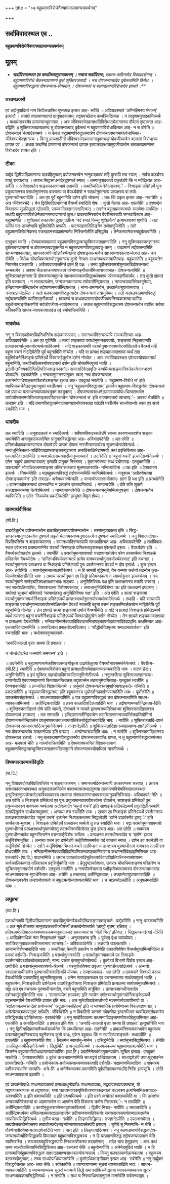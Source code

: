 +++
title = "०७ बहुप्रमाणविरोधेनैक्यागमाप्रामाण्यसमर्थनम्"

+++


## सर्वाविवादस्थल एव ..

**बहुप्रमाणविरोधेनैक्यागमाप्रामाण्यसमर्थनम्**

## **मूलम्** 

- ***सर्वाविवादस्थल एव कथञ्चिदनुवादकत्वम् । नचात्र सर्वाविवादः**, एकत्व-वादिनामेव विवाददर्शनात् । बहुप्रमाणविरोधे चैकस्याप्रामाण्यं दृष्टं शुक्तिरजतादौ । नच दोषजन्यत्वादेव दुर्बलत्वमिति विरोधः । बहुप्रमाणविरुद्धानां दोषजन्यत्व-नियमात् । दोषजन्यत्वं च बलवत्प्रमाणविरोधादेव ज्ञायते ।***

### **तत्त्वमञ्जरी**

एवं तर्ह्यनुवादित्वं नाम किञ्चिन्नास्ति युष्मत्पक्ष इत्यत आह- सर्वेति ॥ अविवादस्थले ‘अग्निर्हिमस्य भेषजम्’ इत्यादौ । तत्पक्षे त्वप्रामाण्यप्राप्तं ह्यनुवादकत्वम्; तद्व्यवच्छेदाय कथञ्चिदित्याह । न तादृशमनुवादकमित्यर्थः । यथार्थमात्रस्यैव प्रामाण्याभ्युपगमात् । अत्र जीवेश्वरभेदप्रत्यक्षादिविरोधादभेदागमस्य दौर्बल्यं दृष्टान्तत आह- बह्विति ॥ शुक्तिरजतप्रत्यक्षस्य तु दोषजन्यत्वाद् दुर्बलत्वं न बहुप्रमाणविरोधादित्यत आह- न च दोषेति ॥ दोषजन्यत्वं चेत्यादेरयमर्थः । न केवलं बहुप्रमाणविरुद्धत्वमात्रेण दोषजन्यत्वमागमार्थत्वेनाभिमत-जीवेश्वराभेदज्ञानस्य । किन्तु प्रत्यक्षादीनां जीवेश्वरभेदप्रमाणानामुक्तभङ्ग्योपजीव्यत्वेन बलवतां विरोधाच्च ज्ञायत एव । अथवा कथमिदं प्रमाणानां दोषजन्यत्वं ज्ञायत इत्याकाङ्क्षायामुपजीव्यत्वेन बलाबलप्रमाणानां विरोधादेव ज्ञायत इति ।

### **टीका** 

यद्येवं द्वितीयादिप्रमाणस्य दार्ढ्यहेतुत्वात् प्रयोजनवत्त्वेन नानुवादकत्वं तर्हि कुत्रापि तन्न स्यात् । सर्वत्र दार्ढ्यस्य वक्तुं शक्यत्वात् । तथाच सिद्धसाधनादेरदूषणत्वं स्यात् । तस्यानुवादकत्वे प्रकृतेऽपि किं न भवेदित्यत आह- सर्वेति ॥ अविवादपदेन शङ्काकारणाभावं लक्षयति । कथञ्चिदित्यनेनेदमाचश्व्े - निःशङ्कं प्रमितेऽर्थे पुनः प्रयुज्यमानस्य परार्थानुमानस्य वाक्यस्य वा वैयर्थ्यदोषो न स्वार्थानुमानस्य प्रत्यक्षस्य वा तयोः पुरुषानधीनत्वादिति । अत एव पूर्वं बहूनामिति दर्शन इति चोक्तम् । ततः किं प्रकृत इत्यत आह- नचात्रेति ॥ अत्र जीवेश्वरभेदे । येन द्वितीयादिप्रमाणानां वैयर्थ्यं स्यादिति शेषः । कुतो नेत्यत आह- एकत्वेति ॥ एवशब्देन विवादस्य सुप्रसिद्धतां द्योतयति, एकत्वादिवादानामनादित्वात् । तदनेन बहुत्वप्रमाणत्वयोः समावेशः समर्थितः । तथापि बहुप्रमाणविरोधेनैक्यागमस्याप्रामाण्यं कुतः? प्राबल्यानिश्चयेन वैपरीत्यस्यापि सम्भवादित्यत आह- बहुप्रमाणेति ॥ शुक्तिकां रजतत्वेन दूरात् प्रतीत्य ‘नेदं रजतं किन्तु शुक्तिकैव’ इत्याप्तवाक्यं शृणोति । ततः समीपं गतः प्रत्यक्षेणापि शुक्तिरेवेति पश्यति । पाटनदहनादिलिङ्गेन तथैवानुमिनोति । ततो बहुप्रमाणविरोधेनैकस्य रजतज्ञानस्याप्रामाण्यमेव निश्चिनोतीति प्रसिद्धमेव । तेनैकस्यानेकस्माद्दुर्बलत्वमिति ।

एतदुक्तं भवति । ऐक्यवाक्यमप्रमाणं बहुप्रमाणविरुद्धत्वाच्छुक्तिरजतज्ञानवदिति । ननु शुक्तिकारजतज्ञानस्य दुर्बलत्वमप्रामाण्यं च दोषजन्यत्वप्रयुक्तमेव न बहुतरप्रमाणविरुद्धत्वप्रयु-क्तम् । यदप्रमाणं तद्दोषजन्यमिति साध्यव्यापकत्वात्, साधनवत्यपि पक्षेऽपौरुषेयतया दोषशङ्का-भावेन साधनाव्यापकत्वाच्चेत्यत आह- नच दोषेति ॥ विरोधः सोपाधिकत्वरूपोऽनुमानस्य कुतो नेत्यतः साधनव्यापकत्वादित्याह- बहुप्रमाणेति ॥ बहुवचनेन नियममेव प्रकटयति । अत्रैक्यवाक्यजनितं ज्ञानं हि पक्षः । तस्य पूर्वोत्तरपरामर्शशून्यतादिदोषजन्यत्वं सम्भवत्येव । अवश्यं चैतत्साधनव्यापकत्वं परेणाप्यङ्गीकार्यमित्याशयवानाह- दोषजन्यत्वमिति ॥ शुक्तिरजतज्ञानानां हि दोषजन्यत्वमुपाधेः साध्यव्यापकत्वसिद्ध्यर्थमवश्यं परेणाप्यङ्गीकार्यम् । तत् कुतो ज्ञायत इति वक्तव्यम् । न तावत्प्रत्यक्षेण, जन्यजनकभावस्य सर्वत्रातीन्द्रियत्वात् । नाप्यन्वयव्यतिरेकानुमेयम्, इन्द्रियाणामतीन्द्रियत्वेन तद्दोषाणामप्यतीन्द्रियत्वात् । नाप्य-प्रमाणत्वेन, तज्ज्ञानेऽप्युपायाभावात् । नचात्राऽगमोऽस्ति । अतो बलवत्प्रमाणविरुद्धत्वादेव दोषजन्यत्वं तत्रानुमेयम् । ततो यद्बलवत्प्रमाणविरुद्धं तद्दोषजन्यमिति व्याप्तिरङ्गीकार्या । बलवत्त्वं च बाधकप्रमाणस्योपजीव्यत्वनिरवकाशत्वाभ्यामिव बहुत्वेनाप्यङ्गीकरणीयं सर्वत्रोपजीव्य-त्वादेरभावात् । तथाच बहुप्रमाणविरुद्धत्वस्य दोषजन्यत्वेन व्याप्तिः सर्वथा स्वीकार्येति साधन-व्यापकत्वान्ना(न्न त) स्योपाधित्वमिति ।

### **भावबोधः** 

ननु न विवादपदोक्तविप्रतिपत्तिरेव शङ्काकारणम् । समानधर्मादेरन्यस्यापि सम्भवादित्यत आह- अविवादपदेनेति ॥ अत एव पूर्वमिति ॥ सत्यां शङ्कायां परार्थानुमानवाक्ययोः, शङ्कायां निवृत्तायामपि प्रत्यक्षस्वार्थानुमानयोरव्यर्थत्वादेवेत्यर्थः । यदि शङ्कायामपि परार्थानुमानवाक्ययोरनपेक्षितत्वेन वैयर्थ्यं तर्हि बहूनां वचनं नाऽद्रियेतेति पूर्वं बहूनामिति नोच्येत । यदि वा प्रत्यक्षं शङ्काभावदशायां व्यर्थं तदा बहुभिर्वचनैर्निःशङ्कं प्रमितेऽर्थे विश्वासहेतुत्वेन दर्शनं नोच्येत । अतः सर्वाविवादस्थल एवेत्यस्योपपादनार्थं बहूनामिति, कथञ्चिदित्यस्योपपादनार्थं दर्शन इति चोक्तमित्युक्तं भवति । इदानीन्तनैक्यवादिविप्रतिपत्तिजशङ्कापनोद-नायानादिवेदप्रवृत्तिः कथमित्याशङ्कानिवर्तकत्वेनावधारणं योजयति- एवशब्देनेति ॥ नन्वत्रानुमानस्यानुक्त-त्वात् ‘नच दोषजन्यत्वात्’ इत्यनेनोपाधिशङ्कापरिहारोऽसङ्गत इत्यत आह- एतदुक्तं भवतीति ॥ ‘बहुप्रमाण-विरोधे च’ इति व्याप्तिकथनेनैतदनुमानमुक्तं भवतीत्यर्थः । ननु ‘बहुप्रमाणविरुद्धानाम्’ इत्यनेन बहुप्रमाण-विरुद्धत्वेन दोषजन्यत्वं पक्षे प्रसाध्य यत्साधनव्यापकत्वमुक्तं तदयुक्तम् । दोषजन्यत्वसाधनेऽप्रामाण्यस्योपा-धित्वसम्भवेन तयोर्व्याप्त्यसम्मतेरित्याशङ्कापरिहारकत्वेन ‘दोषजन्यत्वं च’ इति वाक्यमवतार्य व्याचश्व्े- अवश्यं चैतदिति ॥ तज्ज्ञान इति ॥ यदि प्रमाणविरुद्धत्वमेवाप्रामाण्यज्ञानोपायस्तदा पक्षेऽपि पररीत्यैव साध्योपाध्योः स्वत एव सत्त्वं स्यादिति भावः ।

### **भावदीपः** 

तन्न स्यादिति ॥ अनुवादकत्वं न स्यादित्यर्थः । सर्वेषामविवादस्थलेऽपि स्वस्य कारणान्तरवशेन शङ्का भवत्येवेति अत्रानुवादकत्वोक्तिः प्रागुक्तविरुद्धेत्यत आह- अविवादपदेनेति ॥ अत एवेति ॥ प्रमितार्थज्ञापकत्वस्यान्यत्र दोषत्वेऽपि प्रत्यक्षे दोषत्वं नास्तीत्यस्यार्थस्य सूचनार्थत्वादेवेत्यर्थः । नन्वाधुनिकैकत्व-वादिविवादप्राप्तशङ्काव्युदासाय अनादिसाक्षिभेदागमयोः कथं प्रवृत्तिरित्यत आह- एकत्वादिवादानामिति ॥ व्यक्तमेतत्समयपादीयानुव्याख्याने । तदनेनेति ॥ ‘बहूनां वचने’ इत्यादिग्रन्थेनेत्यर्थः । एतेन ‘बहुत्वे प्रामाण्याभावात्’ इत्यादि प्रागुक्तं निरस्तम् । दृष्टान्तोक्त्या लब्धं प्रयोगमाह- एतदुक्तमिति ॥ उक्तप्रयोगे सोपाधिकत्वमाशङ्क्य तन्निरासकतया मूलमवतारयति- नन्वित्यादिना ॥ पक्ष इति ॥ ऐक्यवाक्य इत्यर्थः । नियममेवेति ॥ यद्बहुप्रमाणविरुद्धं तद्दोषजन्यमिति व्याप्तिमेवेत्यर्थः । ननूक्तम् ‘अपौरुषेयतया दोषशङ्काभावेन’ इति तत्राऽह- अत्रैक्यवाक्येत्यादि ॥ जन्यत्वोपपादनायोक्तम्- ज्ञानं हि पक्ष इति ॥ प्रत्यक्षेणेति ॥ ज्ञानगतदोषजन्यत्वं ज्ञानत्वमिव न प्रत्यक्षेण ज्ञातव्यमित्यर्थः । नाप्यन्वयेति ॥ दोषे सति शुक्तौ रजतज्ञानमन्यथा नेत्येवमित्यर्थः । नाप्यप्रमाणत्वेनेति ॥ दोषजन्यत्वमनुमेयमित्यनुषङ्गः । दोषजन्यत्वेन व्याप्तिरिति ॥ एतेन ‘नियममेव प्रकटीकरोति’ इत्युक्तं विवृतं ज्ञेयम् ।

### **वाक्यार्थदीपिका**

(श्री.टि.)

दार्ढ्यहेतुत्वेन प्रयोजनवत्त्वेन दार्ढ्यहेतुत्वरूपप्रयोजनवत्त्वेन । तस्यानुवादकत्व इति ॥ सिद्ध-साधनस्यानुवादकत्वेन दूषणत्वे प्रकृते भेदागमस्याप्यनुवादकत्वेन दूषणत्वं स्यादित्यर्थः । ननु विवादपदोक्त-विप्रतिपत्तिरेव न शङ्काकारणम् । समानधर्मादेरन्यस्यापि सम्भवादित्यत आह- अविवादपदेनेति ॥ सर्वाविवाद-स्थल एवेत्यस्य प्रथमप्रमाणेनैव यत्रार्थो निश्शङ्कं प्रमितस्तादृशस्थल एवेत्यर्थो द्रश्व्व्यः । वैयर्थ्यदोष इति ॥ वैयर्थ्यरूपोक्तदोष इत्यर्थः । स्वार्थेति ॥ परार्थानुमानवाक्ययोः परज्ञापनार्थत्वेन परेण तस्यार्थस्य निःशङ्कं प्रमितत्वेन वैयर्थ्यदोषः । ‘सन्दिग्धविपर्यस्तान्यतरं प्रत्येव वाक्यपरार्थानुमानयोरर्थवत्त्वात्’ इति वचनात् । स्वार्थानुमानस्य प्रत्यक्षस्य वा निःशङ्कं प्रमितेऽप्यर्थे पुनः प्रवर्तमानस्य वैयर्थ्यं न दोष इत्यर्थः । कुत इत्यत आह- तयोरिति ॥ स्वार्थानुमानप्रत्यक्षयोरित्यर्थः । न हि सामग्री बुद्धिमती, येन यन्मया कर्तव्यं तदन्येन कृत-मित्यवेक्ष्योदासीतेति भावः । तथाच परार्थानुमान एव सिद्धेः प्रतिबन्धकत्वं न स्वार्थानुमान इत्यवधेयम् । नच स्वार्थानुमाने सन्देहघटितपक्षलक्षणाभावः शङ्क्यः । अनुमितिविषयः पक्ष इति पक्षलक्षणस्य तत्रापि सत्त्वात् । नच साध्येऽतिव्याप्तिः, विषयशब्दस्य विशेष्यपरत्वात् । तथाचानुमितिविशेष्यः पक्ष इति पक्षलक्षणं द्रष्टव्यम् । यथोक्तं सुधायां भक्तिपादे ‘परमार्थतस्तु अनुमितिविषयः पक्षः’ इति । अत एवेति ॥ सत्यां शङ्कायां परार्थानुमानवाक्ययोर्निःशङ्कं प्रमितेऽप्यर्थे प्रत्यक्षस्वार्थानुमानयोरव्यर्थत्वादेवेत्यर्थः । तथाहि - यदि सत्यामपि शङ्कायां परार्थानुमानवाक्ययोरनपेक्षितत्वेन वैयर्थ्यं स्यात्तर्हि बहूनां वचनं शङ्कानिवर्तकत्वेन नाद्रियेतेति पूर्वं बहूनामिति नोच्येत । तेन ज्ञायते सत्यां शङ्कायां तयोर्न वैयर्थ्यमिति ॥ यदि च प्रत्यक्षं निःशङ्कं प्रमितेऽप्यर्थे व्यर्थं स्यात्तदा बहूनां वचनैर्निःशङ्कं प्रमितेऽप्यर्थे विश्वासहेतुत्वेन दर्शनं नोच्येत । तेन ज्ञायते शङ्काभावदशायां न प्रत्यक्षस्य वैयर्थ्यमिति । नन्विदानीन्तनैक्यवादिविवादजनितशङ्कापनोदायानादिवेदप्रवृत्तिः कथमित्यत आह- एकत्वादिवादानामिति ॥ अनादित्वात् प्रवाहतोऽनादित्वात् । ‘शौद्धोदनिप्रभृतयः सम्प्रदायप्रवर्तकाः’ इति वचनादिति भावः । यथोक्तमनुव्याख्याने-

‘अनादिकालतो वृत्ताः समया हि प्रवाहतः ।

न चोच्छेदोऽस्ति कस्यापि समयस्य’ इति ।

॥ तदनेनेति ॥ बहुप्रमाणानामेकविषयत्वमङ्गीकृत्य दार्ढ्यहेतुतया वैयर्थ्याभावसमर्थनेनेत्यर्थः । वैपरीत्य-(श्री.टि.) स्यापीति ॥ ऐक्यागमविरोधेन बहूनां प्रत्यक्षादीनामेवाप्रामाण्यसम्भवादिति भावः । पाटनं छेदः। अनुमिनोतीति ॥ इयं शुक्तिर् दाहच्छेदादिमत्त्वादित्यनुमिनोतीत्यर्थः । ननूक्तरीत्या शुक्तिरजतज्ञानस्या-प्रामाण्येऽपि ऐक्यागमप्रामाण्ये किमायातमित्यतस् तद्दृष्टान्तेन तदप्यनुमेयमित्याह- एतदुक्तं भवतीति ॥ ऐक्यवाक्यमिति ॥ तज्जनितं विज्ञानमित्यर्थः । अनुमाने दोषजन्यत्वरूपमुपाधिमाशङ्कते- नन्विति ॥ प्रकटयतीति ॥ ‘बहुप्रमाणविरुद्धानाम्’ इति बहुवचनस्य भूयोदर्शनप्रदर्शनपरत्वादिति भावः । पूर्वोत्तरेति ॥ उपक्रमोपसंहारेत्यर्थः । साधनव्यापकत्वमिति ॥ यत्र बहुप्रमाणविरुद्धत्वं तत्र दोषजन्यत्वमिति साधन-व्यापकत्वमित्यर्थः । अतीन्द्रियत्वादिति ॥ तस्य कालादिघटितत्वादिति भावः । तद्दोषाणामप्यतीन्द्रियत्वा-दिति ॥ शुक्तिरजतादिज्ञानं दोषे सति जायते, दोषाभावे न जायते इत्यन्वयव्यतिरेकाभ्यां शुक्तिरजतादिज्ञानस्य दोषजन्यत्वं ज्ञातव्यम् । तन्न सम्भवति । इन्द्रियाणामतीन्द्रियत्वेन तदाश्रितानामन्वयव्यतिरेकप्रतियोगिनां दोषाणामप्यतीन्द्रियत्वेन ज्ञातुमशक्यतयाऽन्वयव्यतिरेकयोर्दुर्ज्ञानत्वादिति भावः । नापीति ॥ शुक्तिरजतादि-ज्ञानं दोषजन्यम् अप्रमाणत्वादित्यनुमानेनेत्यर्थः । तज्ज्ञानेऽपीति ॥ शुक्तिरजतादिज्ञानस्याप्रामाण्य-ज्ञानेऽपीत्यर्थः । नच दोषजन्यत्वमेव तज्ज्ञानोपाय इति वाच्यम् । अन्योन्याश्रयादिति भावः । न चात्रेति ॥ शुक्तिरजतादिज्ञानस्य दोषजन्यत्व इत्यर्थः । ननु बलवत्प्रमाणविरुद्धत्वस्यैव दोषजन्यत्वव्याप्तिः प्राप्ता, न तु बहुप्रमाणविरुद्धत्वस्येत्यत आह- बलवत्त्वं चेति ॥ नास्योपाधित्वमिति ॥ ऐक्यवाक्यजनितं विज्ञानमप्रमाणं बहुप्रमाणविरुद्धत्वाच्छुक्तिरजतज्ञानवदित्यनुमाने दोषजन्यत्वस्योपाधित्वं नास्तीत्यर्थः ।

### **विषमपदवाक्यार्थविवृतिः**

(पां.टि.)

ननु विवादपदोक्तविप्रतिपत्तिरेव न शङ्काकारणम् । समानधर्मादेरन्यस्यापि तत्कारणस्य सत्त्वात् । ततश्च संशयकारणाभावस्थल अनुवादकत्वमित्येव वक्तव्यत्वात्तथाऽनुक्त्वा तत्कारणविशेषविवादाभावस्थल इत्युक्तिरनुपपन्नेत्यतोऽत्राविवादपदस्य लक्षणया संशयकारणाभावपरत्वान्नानुपपत्तिरित्याह- अविवादपदे-नेति ॥ अत एवेति ॥ निःशङ्कं प्रमितेऽर्थ एव पुनः प्रयुज्यमानवाक्यवैयर्थ्यस्य दोषत्वेन, साशङ्कं प्रमितेऽर्थे पुनः प्रयुज्यमानस्य वाक्यस्य व्यर्थताया अदोषत्वादेव ‘बहूनां वचने’ इति साशङ्कं प्रतिपन्नेऽप्यर्थे प्रवृत्तद्वितीयस्यापि दार्ढ्यहेतुत्वेन सार्थकत्वमुक्तम् । अन्यथा तन्न स्यादिति भावः । एवमत एव निःशङ्कं प्रमितेऽप्यर्थे प्रवर्तमानस्य प्रत्यक्षस्याव्यर्थत्वादेव ‘बहूनां वचने’ इत्यनेन निःशङ्कत्वस्य सिद्धत्वेऽपि ‘दर्शने दार्ढ्यस्यैव दृश्व्ेः’ इति सार्थकत्व-मुक्तम् । निःशङ्कं प्रमितेऽर्थे प्रत्यक्षस्य व्यर्थत्वे तु तन्न स्यादिति भावः । यद्वा परार्थानुमानवाक्ययोः पुरुषाधीनत्वं प्रत्यक्षस्वार्थानुमानयोस्तु तदनधीनत्वमित्येतत् कुत इत्यत आह- अत एवेति ॥ वाक्यस्य पुरुषाधीनत्वादेव बहूनामित्यनेन वचनकर्तृविशेषः कथितः । प्रत्यक्षस्य तदनधीनत्वादेव च ‘दर्शने’ इत्यत्र कर्तृविशेषानुक्तिः । अन्यथा वचन इव दर्शनेऽपि कर्तृविशेषसमर्पकं पदं वक्तव्यं स्यात् ।
दर्शन इव वचनेऽपि वा कर्तृविशेषो नोच्येत । दर्शने कर्तृविशेषानभिधानं वचने तदभिधानं च प्रत्यक्षस्य पुरुषाधीनत्वं वाक्यस्य तदधीनत्वं बोधयतीति भावः । नन्विदानीन्तनैक्यवादिविप्रतिपत्तिजन्यशङ्कानिरासाय कथमनादिवेदप्रवृत्तिरित्यत आह- एकत्वादि-(पां.टि.) वादानामिति ॥ तथाच प्रवाहतोऽनादिभूतैकत्वादिवादविप्रतिपत्तिजन्यसंशयस्य सार्वकालिकत्वात् तन्निरासाय प्रवृत्तिर्युक्तेति भावः । हेतुदृष्टान्तोक्त्या, उत्तरत्र चोपाधिमाशङ्क्य परिहारेण च सूचितमनुमानप्रयोगं दर्शयति- एतदुक्तं भवतीति ॥ नन्वपौरुषेयत्वात् पक्षीकृतैक्यवाक्यस्य दोषजन्यत्वाभावान्न साधनव्यापकत्व-मुपाधेरित्यत आह- अत्रेति ॥ तथात्वाद् अतीन्द्रियत्वात् । तज्ज्ञानेऽप्युपायाभावादिति ॥ दोषजन्यत्वस्यैव तज्ज्ञानोपायत्वे च स्फुटमन्योन्याश्रयत्वमिति भावः । न चाऽगमोऽस्तीति ॥ अनुपलम्भादिति भावः ।

### **लघुप्रभा**

(व्या.टि.)

एकार्थानामपि द्वितीयादिप्रमाणानां दार्ढ्यहेतुत्वेनावैयर्थ्येऽतिप्रसङ्गमाशङ्कते- यद्येवमिति ॥ नानु-वादकत्वमिति ॥ अत्र मूले टीकायां चानुवादकत्वबीजवैयर्थ्यं तच्छब्देनोपचर्यते ‘आयुर्वै घृतम्’ इतिवत् । प्रतिपन्नार्थप्रतिपादकवाक्यवाचकमप्यनुवादकपदं सामान्यपरं वा ‘गोतो णित्’ इतिवत् । सिद्धसाधना(त्वा)-देरिति ॥ आदिपदेनाधिकं नाम निग्रहस्थानं गृह्यते । अनुवादकत्व इति ॥ पूर्ववद् द्वेधा व्याख्येयम् । सार्वत्रिकानुवादकत्वबीजलाभाय व्याचश्व्े- अविवादपदेनेति ॥ लक्षयति उपलक्षयति । सामान्यविशेषभावादिति भावः । कथञ्चित् केनापि प्रकारेण न सर्वेणेति प्रकारविशेषेण वैयर्थ्यमुक्तमित्यभिप्रेत्य तं प्रकारं दर्शयति- निःशङ्कमिति ॥ परार्थानुमानस्येति ॥ परार्थानुमानवाक्यत्वे एव निःशङ्के प्रवर्तमानवैयर्थ्यावच्छेदकप्रकारौ, नान्यः प्रकार इत्यमुमर्थमाहेत्यर्थः । कुतोऽयं विभागो विज्ञेय इत्यत आह- तयोरिति ॥ परार्थानुमानवाक्ययो-रित्यर्थः । परबुबोधयिषया प्रवृत्त्याः पुरुषाधीनत्वादित्यर्थः । अन्ययोः स्वसामग्य्राधीनत्वेन पुरुषानधीनत्वादित्यपि योज्यम् । तज्ज्ञापकमाह- अत एवेति ॥ एकवचने विश्वासे परस्य वैयर्थ्यमेवेति प्रकाशयितुं बहूनामित्युक्तम् । अनेन साशङ्कस्थल एव वचनान्तरस्य सार्थक्यमुक्तं भवति । बहुवचनेन, निःशङ्केऽपि दर्शनेऽस्य दार्ढ्यहेतुत्वोक्त्या निःशङ्कं प्रमितेऽपि प्रत्यक्षस्य सार्थक्यमुक्तमित्यर्थः । यद्वा अत एव वचनस्य पुरुषाधीनत्वादेव, वचने बहूनामिति कर्त्रुक्तिः । प्रत्यक्षस्यानधीनत्वादेव दर्शनकर्तुरनुक्तिरिति भावः । ‘सामान्यापेक्षं ज्ञापकम्’ इति न्यायेन दर्शनस्वार्थानुमानयोर्निःशङ्केऽप्यर्थे प्रवृत्तमानयोर्न वैयर्थ्यमिति ज्ञायत इति भावः । अत्र मूलेऽविवादेत्यर्थाभावे नञ्समासोऽव्ययीभावो वा । ‘रक्षोहागमलघ्वसन्देहाः प्रयोजनम्’ ‘अद्रुतायामसंहितम्’ इति च भाष्यवार्तिके प्रयोगेणास्य विकल्पज्ञापनात् । अत्रेत्येतच्छब्दपरामृष्टं दर्शयति- जीवेश्वरेति ॥ न विवादिनो यत्नतो गवेषणीया इत्यनभिमतं व्यवच्छिन्दतैवकारेण प्रसिद्धिरर्थाद् द्योतितेत्याह- एवशब्देनेति ॥ ननु सादेर्विवादस्य कथमनादिप्रवृत्तागमवैयर्थ्यहेतुत्वमित्यत आह- एकत्वेति ॥ अनादित्वादिति ॥ प्रवाहत इति शेषः । ‘अनादि-कालतो वृत्ताः समया हि प्रवाहतः’ इत्युक्तेरिति भावः । ननु द्वितीयादिप्रमाणावैयर्थ्यसमर्थनेन किं लब्धमित्यत आह- तदनेनेति ॥ प्राबल्यनिश्चायकाभावेन बहुत्वस्य प्राबल्यहेतुत्वानिश्चयाद् बहुनैकस्य कुतो बाधः, एकेन बहुबाधः किं न स्यादित्याशङ्कते- तथाऽपीति ॥ प्राबल्येति ॥ बहुप्रमाणस्येति शेषः । लिङ्गेन स्वार्थानु-मानेन । प्रसिद्धमेवेति ॥ सर्वानुभवसिद्धमित्यर्थः । तेनेति ॥ प्रसिद्धकार्यलिङ्गेनेत्यर्थः । सिद्धमिति ॥ अनुमतमित्यर्थः । फलबलकल्प्यं बहुप्रमाणप्राबल्यमिति भावः । किमनेन बहुप्रमाणविरोधाप्रामाण्ययोर्व्याप्ति-(व्या.टि.) प्रदर्शनेनेत्यतोऽनुमानप्रयोगः सूचित इत्याह- एतदुक्तं भवतीति ॥ ऐक्यवाक्यमिति ॥ दुर्बलं ततश्चाप्रमाणमिति साध्यद्वयं प्रतिज्ञातव्यम् । साध्यद्वयेऽपि उपाध्युद्भावनेन प्रत्यवतिष्ठते- नन्विति ॥ प्रयोजकत्व-प्रयोजकसाध्यव्यापकत्वादि दर्शयति- यदप्रमाणमित्यादिना ॥ वाक्यस्य पक्षीकरणभ्रान्तिं वारयति- अत्रे-ति ॥ अनेनैक्यवाक्यं प्रमाणमिति पूर्वप्रतिज्ञायामणा(दि)निर्देश इत्यसूचि । एवेति साधनव्यापकतां द्रढयति ।

एवं प्रत्यक्षेणोपाधेः साधनव्यापकत्वं प्रसाध्याधुनोपाधिः साधनव्यापकः, तद्व्यापकव्यापकत्वात्, यो यद्व्यापकव्यापकः स तद्व्यापकः, यथा घटत्वव्यापकपृथिवीत्वव्यापकद्रव्यत्वं घटत्वस्य इत्यभिसन्धित्सयाऽह- अवश्यमिति ॥ इति वक्तव्यमिति ॥ इति प्रश्व्व्यमित्यर्थः । इति प्रश्ने त्वयोत्तरं वक्तव्यमिति वा । किं प्रत्यक्षेण अन्वयव्यतिरेकाभ्यां वा अप्रमाणत्वेन वा आगमेन वेति विकल्प्य क्रमेण निराचश्व्े- न तावदिति ॥ अतीन्द्रियत्वादिति ॥ कार्यानुकूलशक्तेस्तादृशत्वादित्यर्थः । द्वितीयं निराह- नापीति ॥ तथात्वादिति ॥ अतीन्द्रियधर्मस्य धर्मिप्रत्यक्षमन्तराऽप्रत्यक्षत्वेन तदीयान्वयव्यतिरेकयोः सत्त्वासत्त्वरूपयोरप्यप्रत्यक्षत्वेन तत्प्रमित्यसिद्धिरित्यर्थः । तृतीयं पराह- नापीति ॥ लिङ्गासिद्धिमाह- तज्ज्ञानेऽपीति ॥ उपलक्षणमेतत् । तत्प्रयोजकत्वेनोक्तस्य तत्प्रयोज्यत्वे(ना)न्योन्याश्रयत्वाच्चेत्यपि द्रश्व्व्यम् । तुरीयं तु निरस्यति- न चेति ॥ पौरुषेयापौरुषेयान्यतरादर्शनादिति भावः । अत इति ॥ लिङ्गत्वादित्यर्थः । ननु बलवत्प्रमाणविरुद्धत्वदोष-जन्यत्वयोर्व्याप्तिसिद्धावपि किमायातं बहुप्रमाणविरुद्धत्वस्य । न हि यत्प्रमाणविरुद्धं तद्दोषजन्यमप्रमाणं चेति व्याप्तिरस्ति । सावकाशबहुविरुद्धस्यापि निरवकाशैकस्य तददर्शनात् । तदेव चात्र हेतूकृतम् । अतः कथं तस्य साध्योपाधिव्याप्तिसिद्धिरित्यत आह- बलवत्त्वं चेति ॥ बहुत्वेनापीति ॥ अनेनेदमुदितं भवति । न हि प्रागस्माभिर्बहुप्रमाणविरुद्धत्वं साक्षादप्रामाण्यसाधकतयोपन्यस्तम् । किन्तु बलवत्प्रमाणोन्नायकतया । बहुत्वस्य बलवत्त्वहेतुत्वात् । तच्च साध्योपाधिव्याप्तमेवेति ॥ कुतोऽधिकाङ्गीकार इत्यत आह- सर्वत्रेति ॥ ननु तर्ह्युक्तं विरुद्ध्येतेत्यत आह- तथा चेति ॥ स्वीकार्येति ॥ व्याप्यव्याप्यस्य सुतरां व्याप्यत्वादिति भावः । साधन-व्यापकत्वादिति ॥ व्याप्यव्याप्यस्य सुतरां व्याप्यत्वे सिद्धे समानसंवित्संवेद्यतया व्यापकव्यापकस्य सुतरां साधनव्यापकत्वसिद्धेरित्यर्थः । न तस्येति ॥ तथा च निरुपाधित्वादनुमानं मानमेवेति सर्वमनवद्यम् ।

